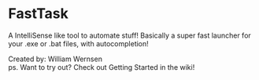 # FastTask
A IntelliSense like tool to automate stuff!
Basically a super fast launcher for your .exe or .bat files, with autocompletion!

Created by: William Wernsen  
ps. Want to try out? Check out Getting Started in the wiki!
